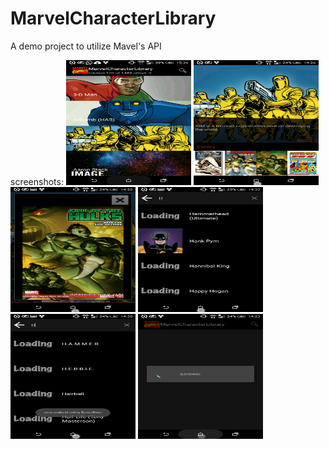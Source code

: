 # MarvelCharacterLibrary

A demo project to utilize Mavel's API

screenshots:
<img src="https://github.com/ir2pid/MarvelCharacterLibrary/blob/master/screenshots/Screenshot_2016-03-19-15-36-19.png" width="200" height="200" />
<img src="https://github.com/ir2pid/MarvelCharacterLibrary/blob/master/screenshots/Screenshot_2016-03-19-14-26-21.png" width="200" height="200" />
<img src="https://github.com/ir2pid/MarvelCharacterLibrary/blob/master/screenshots/Screenshot_2016-03-19-14-28-59.png" width="200" height="200" />
<img src="https://github.com/ir2pid/MarvelCharacterLibrary/blob/master/screenshots/Screenshot_2016-03-19-14-33-47.png" width="200" height="200" />
<img src="https://github.com/ir2pid/MarvelCharacterLibrary/blob/master/screenshots/Screenshot_2016-03-19-14-30-02.png" width="200" height="200" />
<img src="https://github.com/ir2pid/MarvelCharacterLibrary/blob/master/screenshots/Screenshot_2016-03-19-14-23-41.png" width="200" height="200" />
